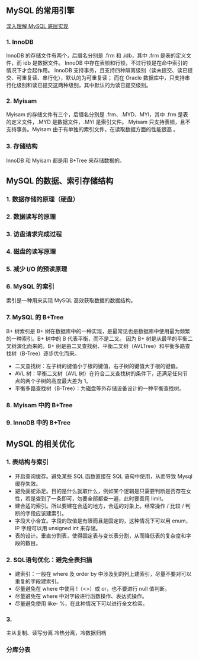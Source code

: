 ## MySQL 的常用引擎

[深入理解 MySQL 底层实现](http://blog.csdn.net/gitchat/article/details/78787837 "title") 

### 1. InnoDB
InnoDB 的存储文件有两个，后缀名分别是 .frm 和 .idb，其中 .frm 是表的定义文件，而 idb 是数据文件。
InnoDB 中存在表锁和行锁，不过行锁是在命中索引的情况下才会起作用。
InnoDB 支持事务，且支持四种隔离级别（读未提交、读已提交、可重复读、串行化），默认的为可重复读；
而在 Oracle 数据库中，只支持串行化级别和读已提交这两种级别，其中默认的为读已提交级别。

### 2. Myisam
Myisam 的存储文件有三个，后缀名分别是 .frm、.MYD、MYI，其中 .frm 是表的定义文件，.MYD 是数据文件，.MYI 是索引文件。
Myisam 只支持表锁，且不支持事务。Myisam 由于有单独的索引文件，在读取数据方面的性能很高 。

### 3. 存储结构
InnoDB 和 Myisam 都是用 B+Tree 来存储数据的。

## MySQL 的数据、索引存储结构
### 1. 数据存储的原理（硬盘）
### 2. 数据读写的原理
### 3. 访盘请求完成过程
### 4. 磁盘的读写原理
### 5. 减少 I/O 的预读原理
### 6. MySQL 的索引
索引是一种用来实现 MySQL 高效获取数据的数据结构。
### 7. MySQL 的 B+Tree
B+ 树索引是 B+ 树在数据库中的一种实现，是最常见也是数据库中使用最为频繁的一种索引。B+ 树中的 B 代表平衡，而不是二叉。
因为 B+ 树是从最早的平衡二叉树演化而来的。B+ 树是由二叉查找树、平衡二叉树（AVLTree）和平衡多路查找树（B-Tree）逐步优化而来。
- 二叉查找树：左子树的键值小于根的键值，右子树的键值大于根的键值。
- AVL 树：平衡二叉树（AVL 树）在符合二叉查找树的条件下，还满足任何节点的两个子树的高度最大差为 1。
- 平衡多路查找树（B-Tree）：为磁盘等外存储设备设计的一种平衡查找树。

### 8. Myisam 中的 B+Tree
### 9. InnoDB 中的 B+Tree

## MySQL 的相关优化
### 1. 表结构与索引
- 开启查询缓存。避免某些 SQL 函数直接在 SQL 语句中使用，从而导致 Mysql 缓存失效。
- 避免画蛇添足。目的是什么就取什么，例如某个逻辑是只需要判断是否存在女性，若是查到了一条即可，勿要全部都查一遍，此时要善用 limit。
- 建合适的索引。所以要建在合适的地方，合适的对象上。经常操作 / 比较 / 判断的字段应该建索引。
- 字段大小合宜。字段的取值是有限而且是固定的，这种情况下可以用 enum，IP 字段可以用 unsigned int 来存储。
- 表的设计。垂直分割表，使得固定表与变长表分割，从而降低表的复杂度和字段的数目。

### 2. SQL语句优化：避免全表扫描
- 建索引：一般在 where 及 order by 中涉及到的列上建索引，尽量不要对可以重复的字段建索引。
- 尽量避免在 where 中使用 !（<>）或 or，也不要进行 null 值判断。
- 尽量避免在 where 中对字段进行函数操作、表达式操作。
- 尽量避免使用 like- %，在此种情况下可以进行全文检索。

### 3. 
主从复制、读写分离
冷热分离，冷数据归档

### 分库分表
